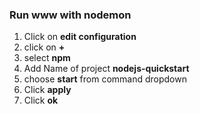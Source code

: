 
### Run www with nodemon

1. Click on **edit configuration**
2. click on **+** 
3. select **npm**
4. Add Name of project **nodejs-quickstart**
5. choose **start** from command dropdown
6. Click **apply**
7. Click **ok**